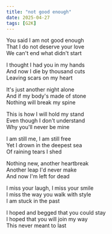 ```yaml
---
title: "not good enough"
date: 2025-04-27
tags: [G2K]
---
```


You said I am not good enough  
That I do not deserve your love  
We can't end what didn't start  

I thought I had you in my hands  
And now I die by thousand cuts  
Leaving scars on my heart  

It's just another night alone  
And if my body's made of stone  
Nothing will break my spine  

This is how I will hold my stand  
Even though I don't understand  
Why you'll never be mine  

I am still me, I am still free  
Yet I drown in the deepest sea  
Of raining tears I shed  

Nothing new, another heartbreak  
Another leap I'd never make  
And now I'm left for dead  

I miss your laugh, I miss your smile  
I miss the way you walk with style  
I am stuck in the past  

I hoped and begged that you could stay  
I hoped that you will join my way  
This never meant to last  
